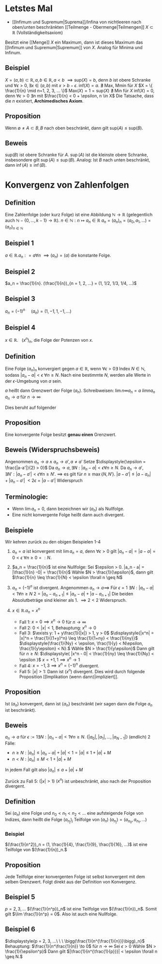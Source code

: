 # Letstes Mal
- [[Infimum und Supremum|Suprema]]/Infina von nichtleeren nach oben/unten beschränkten [[Teilmenge - Obermenge|Teilmengen]] $X \subset \mathbb R$ (Vollständigkeitsaxiom)

Besitzt eine [[Menge]] $X$ ein Maximum, dann ist dieses Maximum das [[Infimum und Supremum|Supremum]] von $X$. Analog für Minima und Infinum.

## Beispiel
$X = (a,b) \subset \mathbb R, a, b \in \mathbb R, a<b$
$\implies \textrm{sup}(X) = b$, denn $b$ ist obere Schranke und $\forall \epsilon > 0, \exists x \in (a,b)$ mit $x > b-\epsilon$.
inf$(X) = a.$   $\nexists$ Max, Mmin für $X$
$X = \{ \frac{1}{n} \mid n=1, 2, 3, ... \}$
$\textrm{Max}(X) = 1 = \textrm{sup}(X)$
$\nexists$ Min für $X$
$\textrm{inf}(X) = 0$, denn $\forall \epsilon > 0$
$\exists n$ mit $\frac{1}{n} < 0 + \epsilon, n \in X$
Die Tatsache, dass die $n$ existiert, **Archimedisches Axiom**.

## Proposition
Wenn $\emptyset \neq A \subset B, B$ nach oben beschränkt, dann gilt $\textrm{sup}(A) \leq \textrm{sup}(B)$.
## Beweis
$\textrm{sup}(B)$ ist obere Schranke für $A$. 
$\sup(A)$ ist die kleinste obere Schranke, insbesondere gilt $\sup(A) \leq \sup(B)$.
Analog: Ist $B$ nach unten beschränkt, dann $\inf(A) \geq \inf(B)$.

# Konvergenz von Zahlenfolgen
## Definition
Eine Zahlenfolge (oder kurz Folge) ist eine Abbildung $\mathbb N \to \mathbb R$ (gelegentlich auch $\mathbb N - \{ 0, ..., k-1 \} \to \mathbb R$).
$n \in \mathbb N: n \mapsto a_n \in \mathbb R$
$a_n = (a_n)_n = (a_0, a_1, ...) = (a_n)_{n \in \mathbb N}$
## Beispiel 1
$a \in \mathbb R. a_n: = a \forall n$
$\implies (a_n) = (a)$ die konstante Folge.
## Beispiel 2 
$a_n = \frac{1}{n}. (\frac{1}{n})_{n = 1, 2, ...} = (1, 1/2, 1/3, 1/4, ...)$
## Beispiel 3
$a_n = (-1)^n\ \ \ \ \  (a_n)=(1, -1, 1, -1, ...)$
## Beispiel 4 
$x \in \mathbb R.\ \ \  (x^n)_n$, die Folge der Potenzen von $x$.

## Definition
Eine Folge $(a_n)_n$ konvergiert gegen $a \in \mathbb R$, wenn $\forall \epsilon > 0 \exists$ Index $N \in \mathbb N$, sodass $|a_n-a|<\epsilon\ \forall n \geq N$. Nach eine bestimmte $N$, werden alle Werte in der $\epsilon$-Umgebung von $a$ sein.


$a$ heißt dann Grenzwert der Folge $(a_n)$.
Schreibweisen: $\lim{n}{\infty} a_n = a$
$lim n a_n$
$a_n \to a$ für $n \to \infty$

Dies beruht auf folgender 
## Proposition
Eine konvergente Folge besitzt **genau einen** Grenzwert.
## Beweis (Widerspruchsbeweis)
Angenommen $a_n \to a \wedge a_n \to a', a\neq a'$
Setze $\displaystyle{\epsilon = \frac{|a-a'|}{2} > 0}$
Da $a_n \to a, \exists N: |a_n-a|<\epsilon \forall n \geq N$.
Da $a_n \to a', \exists N': |a_n-a'|<\epsilon \forall n \geq N'$.
$\implies$ es gilt für $n \geq \max\{ N, N' \}$.
$|a-a'| \leq |a-a_n| + |a_n - a'|$
$< 2\epsilon = |a - a'|$
Widerspruch
## Terminologie:
- Wenn $\lim a_n = 0$, dann bezeichnen wir $(a_n)$ als Nullfolge.
- Eine nicht konvergente Folge heißt dann auch divergent.

## Beispiele
Wir kehren zurück zu den obigen Beispielen 1-4
1. $a_n = a$ ist konvergent mit $\lim a_n = a$, denn $\forall \epsilon > 0$ gilt $|a_n - a| = |a-a| = 0 < \epsilon$
$\forall n \geq 0 =:N$.

2. $a_n = \frac{1}{n}$ ist eine Nullfolge:
Sei $\epsilon > 0. |a_n - a| = |\frac{1}{n} -0| = \frac{1}{n}$ 
Wähle $N > \frac{1}{\epsilon}$, dann gilt $\frac{1}{n} \leq \frac{1}{N} < \epsilon \forall n \geq N$

3. $a_n = (-1)^n$ ist divergent.
Angenommen $a_n \to a \implies$
Für $\epsilon = 1\ \exists N: |a_n - a| < 1 \forall n \geq N$
$2 = |a_n - a_{n+1}| \leq |a_n - a| + |a - a_{n+1}|$ Die beiden Absolutbeträge sind kleiner als $1$.
$\implies 2 < 2$ Widerspruch.

4. $x \in \mathbb R. a_n = x^n$
	- Fall 1: $x=0 \implies x^n \to 0$ für $n \to \infty$
	- Fall 2: $0 < |x| < 1$, Behauptung: $x^n \to 0$
	- Fall 3: $\exists y: 1 + y\frac{1}{|x|} > 1, y > 0$
	$\displaystyle{|x^n| = |x|^n = \frac{1}{(1+y)^n} \leq \frac{1}{1+ny} < \frac{1}{ny}}$
	$\displaystyle{\frac{1}{Ny} < \epsilon, \frac{1}{y} < N\epsilon, \frac{1}{y\epsilon} < N}.$
	Wähle $N > \frac{1}{y\epsilon}$
	Dann gilt für $n \geq N$:
	$\displaystyle{ |x^n - 0| < \frac{1}{ny} \leq \frac{1}{Ny} < \epsilon }$
	$x=+1, 1\implies x^n \to 1$
	- Fall 4: $x = -1, 3 \implies x^n = (-1)^n$ divergent.
	- Fall 5: $|x| > 1$: Dann ist $(x^n)$ divergent. Dies wird durch folgende Proposition [[Implikation (wenn dann)|impliziert]].

## Proposition
Ist $(a_n)$ konvergent, dann ist $\{a_n\}$ beschränkt (wir sagen dann die Folge $a_n$ ist beschränkt).
## Beweis
$a_n \to a$
für $\epsilon:=1 \exists N: |a_n - a| < 1 \forall n \geq N$.
$\{ |a_0|, |a_1|, ..., |a_{N-1}| \}$ (endlich)
2 Fälle:
- $n \geq N: |a_n| \leq |a_n - a| + |a| < 1 = |a| \leq 1+|a|+M$
- $n < N: |a_n| \leq M < 1 + |a| + M$

In jedem Fall gilt also $|a_n| \leq a + |a| + M$

Zurück zu Fall 5: $(|x| > 1)$
$(x^n)$ ist unbeschränkt, also nach der Proposition divergent.

## Definition
Sei $(a_n)$ eine Folge und $n_0<n_1<n_2<...$
eine aufsteigende Folge von Indizes, dann heißt die Folge $(a_{n_j})_j$ Teilfolge von $(a_n)$
$(a_{n_j}) = (a_{n_0}, a_{n_1}, ...)$
### Beispiel
$(\frac{1}{n^2})_n = (1, \frac{1}{4}, \frac{1}{9}, \frac{1}{16}, ...)$ ist eine Teilfolge von $(\frac{1}{n})_n.$

## Proposition
Jede Teilfolge einer konvergenten Folge ist selbst konvergent mit dem selben Grenzwert. Folgt direkt aus der Definition von Konvergenz.
## Beispiel 5
$p = 2, 3, ...$
$(\frac{1}{n^p})_n$ ist eine Teilfolge von $(\frac{1}{n})_n$. Somit gilt $\lim \frac{1}{n^p} = 0$. Also ist auch eine Nullfolge.

## Beispiel 6
$\displaystyle{p = 2, 3, ...\ \ \ \bigg(\frac{1}{n^{\frac{1}{n}}}\bigg)_n}$
Behauptung: $\frac{1}{n^\frac{1}{n}} \to 0$ für $n \to \infty$
Sei $\epsilon > 0$
Wähle $N > \frac{1}{\epsilon^p}$ Dann gilt 
$|\frac{1}{n^{\frac{1}{p}}}| < \epsilon \forall n \geq N.$
